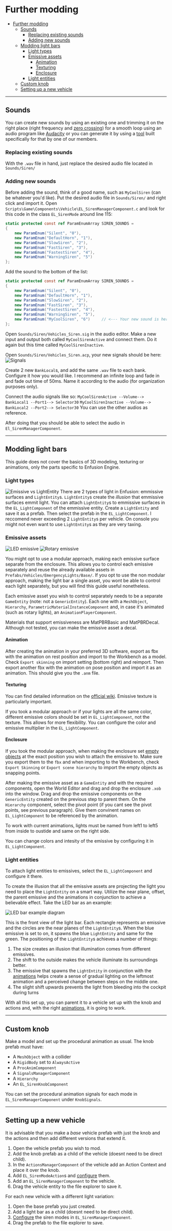 # Further modding

- [Further modding](#further-modding)
  - [Sounds](#sounds)
    - [Replacing existing sounds](#replacing-existing-sounds)
    - [Adding new sounds](#adding-new-sounds)
  - [Modding light bars](#modding-light-bars)
    - [Light types](#light-types)
    - [Emissive assets](#emissive-assets)
      - [Animation](#animation)
      - [Texturing](#texturing)
      - [Enclosure](#enclosure)
    - [Light entities](#light-entities)
  - [Custom knob](#custom-knob)
  - [Setting up a new vehicle](#setting-up-a-new-vehicle)

---

## Sounds

You can create new sounds by using an existing one and trimming it on the right place (right frequency and [zero crossing](https://en.wikipedia.org/wiki/Zero_crossing)) for a smooth loop using an audio program like [Audacity](https://www.audacityteam.org/) or you can generate it by using a [tool](https://github.com/12gabriel3/sirenGenerator) built specifically for that by one of our members.

### Replacing existing sounds

With the `.wav` file in hand, just replace the desired audio file located in `Sounds/Siren/`

### Adding new sounds

Before adding the sound, think of a good name, such as `MyCoolSiren` (can be whatever you'd like). Put the desired audio file in `Sounds/Siren/` and right click and import it.
Open `Scripts\Game\Components\Vehicle\EL_SirenManagerComponent.c` and look for this code in the class `EL_SirenMode` around line 115:

```cs
static protected const ref ParamEnumArray SIREN_SOUNDS = 
{
    new ParamEnum("Silent", "0"),
    new ParamEnum("DefaultHorn", "1"),
    new ParamEnum("SlowSiren", "2"),
    new ParamEnum("FastSiren", "3"),
    new ParamEnum("FastestSiren", "4"),
    new ParamEnum("WarningSiren", "5")
};
```

Add the sound to the bottom of the list:

```cs
static protected const ref ParamEnumArray SIREN_SOUNDS = 
{
    new ParamEnum("Silent", "0"),
    new ParamEnum("DefaultHorn", "1"),
    new ParamEnum("SlowSiren", "2"),
    new ParamEnum("FastSiren", "3"),
    new ParamEnum("FastestSiren", "4"),
    new ParamEnum("WarningSiren", "5"),
    new ParamEnum("MyCoolSiren", "6")     // <--- Your new sound is here
};
```

Open `Sounds/Siren/Vehicles_Siren.sig` in the audio editor. Make a new input and output both called `MyCoolSirenActive` and connect them. Do it again but this time called `MyCoolSirenInactive`.

Open `Sounds/Siren/Vehicles_Siren.acp`, your new signals should be here:
![Signals](img/audio_signal.png)

Create 2 new `BankLocal`s, and add the same `.wav` file to each bank. Configure it how you would like. I recommend an infinite loop and fade in and fade out time of 50ms. Name it according to the audio (for organization purposes only).

Connect the audio signals like so:
`MyCoolSirenActive --Volume--> BankLocal1 --Port1--> Selector30`
`MyCoolSirenInactive --Volume--> BankLocal2 --Port2--> Selector30`
You can use the other audios as reference.

After doing that you should be able to select the audio in `El_SirenManagerComponent`.

---

## Modding light bars

This guide does not cover the basics of 3D modeling, texturing or animations, only the parts specific to Enfusion Engine.

### Light types

![Emissive vs LightEntity](img/emisssive_vs_lightentity.png)
There are 2 types of light in Enfusion: emmissive surfaces and `LightEntity`s. `LightEntity`s create the *illusion* that emmissive surfaces emmit light. You can attach `LightEntity`s to emmissive surfaces in the `EL_LightComponent` of the emmissive entity. Create a `LightEntity` and save it as a prefab. Then select the prefab in the `EL_LightComponent`.  I reccomend never exceeding 2 `LightEntity`s per vehicle. On console you might not even want to use `LightEntity`s as they are very taxing.

### Emissive assets

![LED emissive](img/emissive_LED.png) ![Rotary emissive](img/emissive_rotary.png)

You might opt to use a modular approach, making each emissive surface separate from the enclosure. This allows you to control each emissive separately and reuse the already available assets in `Prefabs/Vehicles/EmergencyLights/Base/`. If you opt to use the non modular approach, making the light bar a single asset, you wont be able to control each light separately, but you will find this guide useful nonetheless.

Each emissive asset you wish to control separately needs to be a separate `GameEntity` (note: not a `GenericEntity`). Each one with a `MeshObject`, `Hierarchy`, `ParametricMaterialInstanceComponent` and, in case it's animated (such as rotary lights), an `AnimationPlayerComponent`.

Materials that support emissiveness are MatPBRBasic and MatPBRDecal. Although not tested, you can make the emissive asset a decal.

#### Animation

After creating the animation in your preferred 3D software, export as fbx with the animation on rest position and import to the Workbench as a model. Check `Export skinning` on import setting (bottom right) and reimport. Then export another fbx with the animation on pose position and import it as an animation. This should give you the `.anm` file.

#### Texturing

You can find detailed information on the [official wiki](https://community.bistudio.com/wiki/Arma_Reforger:Textures). Emissive texture is particularly important.

If you took a modular approach or if your lights are all the same color, different emissive colors should be set in `EL_LightComponent`, not the texture. This allows for more flexibility. You can configure the color and emissive multiplier in the `EL_LightComponent`.

#### Enclosure

If you took the modular approach, when making the enclosure set [empty objects](https://docs.blender.org/manual/en/latest/modeling/empties.html) at the exact position you wish to attach the emissive to. Make sure you export them to the `fbx` and when importing to the Workbench, check `Export Skinning` or `Export scene hierarchy` to import the empty objects as snapping points.

After making the emissive asset as a `GameEntity` and with the required components, open the World Editor and drag and drop the enclosure `.xob` into the window. Drag and drop the emissive components on the `GenericEntity` created on the previous step to parent them. On the `Hierarchy` component, select the pivot point (if you cant see the pivot points, see previous paragraph). Give them convinent names on `EL_LightComponent` to be referenced by the animation.

To work with current animations, lights must be named from left1 to left5 from inside to oustide and same on the right side.

You can change colors and intesity of the emissive by configuring it in `EL_LightComponent`.

### Light entities

To attach light entities to emissives, select the `EL_LightComponent` and configure it there.

To create the illusion that all the emissive assets are projecting the light you need to place the `LightEntity` on a smart way. Utilize the near plane, offset, the parent emissive and the animations in conjunction to achieve a believable effect. Take the LED bar as an example:

![LED bar example diagram](img/LED_diagram.png)

This is the front view of the light bar. Each rectangle represents an emissive and the circles are the near planes of the `LightEntity`s. When the blue emissive is set to on, it spawns the blue `LightEntity` and same for the green. The positioning of the `LightEntity`s achieves a number of things:

1. The size creates an illusion that illumination comes from different emissives.
2. The shift to the outside makes the vehicle illuminate its surroundings better.
3. The emissive that spawns the `LightEntity` in conjunction with the [animations](basic_usage.md#m151a2-with-led-light-bar) helps create a sense of gradual lighting on the leftmost animation and a perceived change between steps on the middle one.
4. The slight shift upwards prevents the light from bleeding into the cockpit during turns

With all this set up, you can parent it to a vehicle set up with the knob and actions and, with the right [animations](advanced_usage.md#animation), it is going to work.

---

## Custom knob

Make a model and set up the procedural animation as usual. The knob prefab must have:

- A `MeshObject` with a collider
- A `RigidBody` set to `AlwaysActive`
- A `ProcAnimComponent`
- A `SignalsManagerComponent`
- A `Hierarchy`
- An `EL_SirenKnobComponent`

You can set the procedural animation signals for each mode in `EL_SirenManagerComponent` under `KnobSignals`.

---

## Setting up a new vehicle

It is advisable that you make a *base* vehicle prefab with just the knob and the actions and then add different versions that extend it.

1. Open the vehicle prefab you wish to mod.
2. Add the knob prefab as a child of the vehicle (doesnt need to be direct child).
3. In the `ActionsManagerComponent` of the vehicle add an Action Context and place it over the knob.
4. Add `EL_SirenModeAction`s and [configure](advanced_usage.md#changing-modes-display-names) them.
5. Add an `EL_SirenManagerComponent` to the vehicle.
6. Drag the vehicle entity to the file explorer to save it.

For each new vehicle with a different light variation:

1. Open the base prefab you just created.
2. Add a light bar as a child (doesnt need to be direct child).
3. [Configure](advanced_usage.md#configuring-each-mode) the siren modes in `EL_SirenManagerComponent`.
4. Drag the prefab to the file explorer to save.
